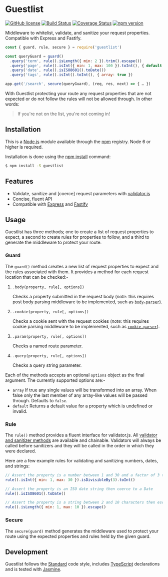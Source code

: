 # Guestlist

[![GitHub license](https://img.shields.io/badge/license-MIT-blue.svg)](https://github.com/i-like-robots/guestlist/blob/master/LICENSE) [![Build Status](https://travis-ci.org/i-like-robots/guestlist.svg?branch=master)](https://travis-ci.org/i-like-robots/guestlist) [![Coverage Status](https://coveralls.io/repos/github/i-like-robots/guestlist/badge.svg?branch=master)](https://coveralls.io/github/i-like-robots/guestlist) [![npm version](https://img.shields.io/npm/v/guestlist.svg?style=flat)](https://www.npmjs.com/package/guestlist)

Middleware to whitelist, validate, and sanitize your request properties. Compatible with Express and Fastify.

```js
const { guard, rule, secure } = require('guestlist')

const queryGuard = guard()
  .query('term', rule().isLength({ min: 2 }).trim().escape())
  .query('page', rule().isInt({ min: 1, max: 100 }).toInt(), { default: 1 })
  .query('date', rule().isISO8601().toDate())
  .query('tags', rule().isInt().toInt(), { array: true })

app.get('/search', secure(queryGuard), (req, res, next) => { … })
```

With Guestlist protecting your route any request properties that are not expected or do not follow the rules will not be allowed through. In other words:

> If you're not on the list, you're not coming in!

## Installation

This is a [Node.js] module available through the [npm] registry. Node 6 or higher is required.

Installation is done using the [npm install] command:

```sh
$ npm install -S guestlist
```

[Node.js]: https://nodejs.org/
[npm]: http://npmjs.com/
[npm install]: https://docs.npmjs.com/getting-started/installing-npm-packages-locally

## Features

- Validate, sanitize and [coerce] request parameters with [validator.js]
- Concise, fluent API
- Compatible with [Express] and [Fastify]

[validator.js]: https://www.npmjs.com/package/validator
[Express]: https://expressjs.com/
[Fastify]: https://www.fastify.io/

## Usage

Guestlist has three methods; one to create a list of request properties to expect, a second to create rules for properties to follow, and a third to generate the middleware to protect your route.

### Guard

The `guard()` method creates a new list of request properties to expect and the rules associated with them. It provides a method for each request location that can be checked:-

1. `.body(property, rule[, options])`

    Checks a property submitted in the request body (_note:_ this requires post body parsing middleware to be implemented, such as [`body-parser`](https://www.npmjs.com/package/body-parser)).

2. `.cookie(property, rule[, options])`

    Checks a cookie sent with the request cookies (_note:_ this requires cookie parsing middleware to be implemented, such as [`cookie-parser`](https://www.npmjs.com/package/cookie-parser)).

3. `.param(property, rule[, options])`

    Checks a named route parameter.

4. `.query(property, rule[, options])`

    Checks a query string parameter.

Each of the methods accepts an optional `options` object as the final argument. The currently supported options are:-

- `array` If true any single values will be transformed into an array. When false only the last member of any array-like values will be passed through. Defaults to `false`.
- `default` Returns a default value for a property which is undefined or invalid.

### Rule

The `rule()` method provides a fluent interface for validator.js. All [validator and sanitizer methods][methods] are available and chainable. Validators will always be called before sanitizers and they will be called in the order in which they were declared.

Here are a few example rules for validating and sanitizing numbers, dates, and strings:

```js
// Assert the property is a number between 1 and 30 and a factor of 3 then coerce to a Number
rule().isInt({ min: 1, max: 30 }).isDivisibleBy(3).toInt()

// Assert the property is an ISO date string then coerce to a Date
rule().isISO8601().toDate()

// Assert the property is a string between 2 and 10 characters then escape for use in HTML
rule().isLength({ min: 1, max: 10 }).escape()
```

[methods]: https://www.npmjs.com/package/validator#validators

### Secure

The `secure(guard)` method generates the middleware used to protect your route using the expected properties and rules held by the given guard.

## Development

Guestlist follows the [Standard] code style, includes [TypeScript] declarations and is tested with [Jasmine].

[TypeScript]: https://www.typescriptlang.org/
[Standard]: https://standardjs.com/
[Jasmine]: http://jasmine.github.io/
